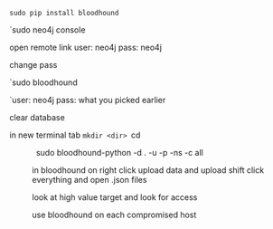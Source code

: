 `sudo pip install bloodhound`

`sudo neo4j console

open remote link
user: neo4j
pass: neo4j

change pass

`sudo bloodhound

`user: neo4j
pass: what you picked earlier

clear database

in new terminal tab
`mkdir <dir>
`cd <dir>`
`sudo bloodhound-python -d <domain>.<tld> -u <user> -p <pass> -ns <IP of domain> -c all

in bloodhound on right click upload data and upload shift click everything and open .json files

look at high value target and look for access

use bloodhound on each compromised host